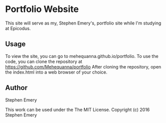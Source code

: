 # Portfolio Website
This site will serve as my, Stephen Emery's, portfolio site while I'm studying at Epicodus.
## Usage
To view the site, you can go to mehequanna.github.io/portfolio.
To use the code, you can clone the repository at https://github.com/Mehequanna/portfolio
After cloning the repository, open the index.html into a web browser of your choice.
## Author
Stephen Emery

This work can be used under the The MIT License.
Copyright (c) 2016 Stephen Emery
